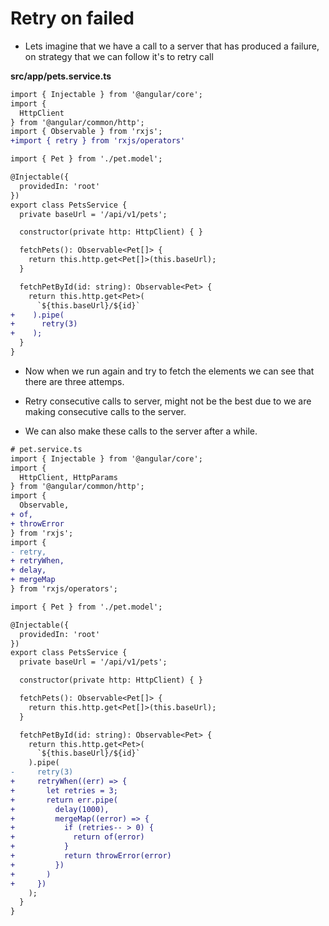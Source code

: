 # Retry on failed

* Lets imagine that we have a call to a server that has produced a failure, on strategy that we can follow it's to retry call 

__src/app/pets.service.ts__

```diff
import { Injectable } from '@angular/core';
import {
  HttpClient
} from '@angular/common/http';
import { Observable } from 'rxjs';
+import { retry } from 'rxjs/operators'

import { Pet } from './pet.model';

@Injectable({
  providedIn: 'root'
})
export class PetsService {
  private baseUrl = '/api/v1/pets';

  constructor(private http: HttpClient) { }

  fetchPets(): Observable<Pet[]> {
    return this.http.get<Pet[]>(this.baseUrl);
  }

  fetchPetById(id: string): Observable<Pet> {
    return this.http.get<Pet>(
      `${this.baseUrl}/${id}`
+    ).pipe(
+      retry(3)
+    );
  }
}

```

* Now when we run again and try to fetch the elements we can see that there are three attemps.

* Retry consecutive calls to server, might not be the best due to we are making consecutive calls to the server.

* We can also make these calls to the server after a while.

```diff 
# pet.service.ts
import { Injectable } from '@angular/core';
import {
  HttpClient, HttpParams
} from '@angular/common/http';
import { 
  Observable,
+ of,
+ throwError
} from 'rxjs';
import {
- retry,
+ retryWhen,
+ delay,
+ mergeMap
} from 'rxjs/operators';

import { Pet } from './pet.model';

@Injectable({
  providedIn: 'root'
})
export class PetsService {
  private baseUrl = '/api/v1/pets';

  constructor(private http: HttpClient) { }

  fetchPets(): Observable<Pet[]> {
    return this.http.get<Pet[]>(this.baseUrl);
  }

  fetchPetById(id: string): Observable<Pet> {
    return this.http.get<Pet>(
      `${this.baseUrl}/${id}`
    ).pipe(
-     retry(3)
+     retryWhen((err) => {
+       let retries = 3;
+       return err.pipe(
+         delay(1000),
+         mergeMap((error) => {
+           if (retries-- > 0) {
+             return of(error)
+           } 
+           return throwError(error)
+         })
+       )
+     })
    );
  }
}

```
